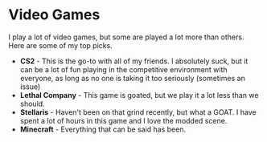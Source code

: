 # Video Games

I play a lot of video games, but some are played a lot more than others. Here are some of my top picks.

 - **CS2** - This is the go-to with all of my friends. I absolutely suck, but it can be a lot of fun playing in the competitive environment with everyone, as long as no one is taking it too seriously (sometimes an issue)
 - **Lethal Company** - This game is goated, but we play it a lot less than we should.
 - **Stellaris** - Haven't been on that grind recently, but what a GOAT. I have spent a lot of hours in this game and I love the modded scene.
 - **Minecraft** - Everything that can be said has been.